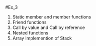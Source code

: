 #Ex_3
1. Static member and member functions <br />
2. Friend functions <br />
3. Call by value and Call by reference <br />
4. Nested functions <br />
5. Array Implemention of Stack
